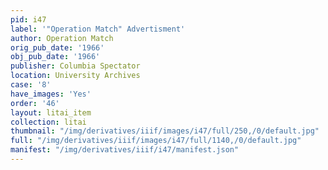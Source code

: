 ```yaml
---
pid: i47
label: '"Operation Match" Advertisment'
author: Operation Match
orig_pub_date: '1966'
obj_pub_date: '1966'
publisher: Columbia Spectator
location: University Archives
case: '8'
have_images: 'Yes'
order: '46'
layout: litai_item
collection: litai
thumbnail: "/img/derivatives/iiif/images/i47/full/250,/0/default.jpg"
full: "/img/derivatives/iiif/images/i47/full/1140,/0/default.jpg"
manifest: "/img/derivatives/iiif/i47/manifest.json"
---
```

